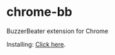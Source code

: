 chrome-bb
=========

BuzzerBeater extension for Chrome

Installing: <a href="chrome-bb.crx">Click here</a>.